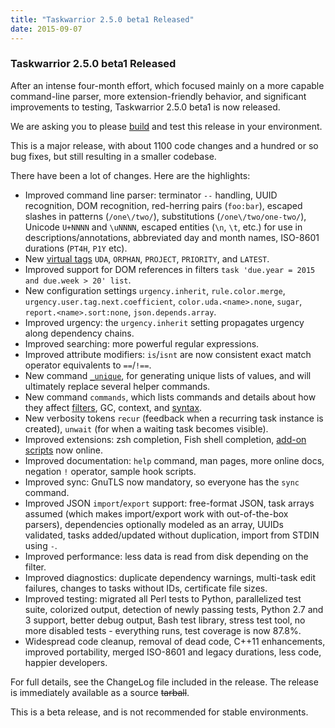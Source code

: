 ```yaml
---
title: "Taskwarrior 2.5.0 beta1 Released"
date: 2015-09-07
---
```


### Taskwarrior 2.5.0 beta1 Released 

After an intense four-month effort, which focused mainly on a more capable command-line parser, more extension-friendly behavior, and significant improvements to testing, Taskwarrior 2.5.0 beta1 is now released.

We are asking you to please [build](/docs/build) and test this release in your environment.

This is a major release, with about 1100 code changes and a hundred or so bug fixes, but still resulting in a smaller codebase.

There have been a lot of changes.
Here are the highlights:

- Improved command line parser: terminator `--` handling, UUID recognition, DOM recognition, red-herring pairs (`foo:bar`), escaped slashes in patterns (`/one\/two/`), substitutions (`/one\/two/one-two/`), Unicode `U+NNNN` and `\uNNNN`, escaped entities (`\n`, `\t`, etc.) for use in descriptions/annotations, abbreviated day and month names, ISO-8601 durations (`PT4H`, `P1Y` etc).
- New [virtual tags](/docs/tags) `UDA`, `ORPHAN`, `PROJECT`, `PRIORITY`, and `LATEST`.
- Improved support for DOM references in filters `task 'due.year = 2015 and due.week > 20' list`.
- New configuration settings `urgency.inherit`, `rule.color.merge`, `urgency.user.tag.next.coefficient`, `color.uda.<name>.none`, `sugar`, `report.<name>.sort:none`, `json.depends.array`.
- Improved urgency: the `urgency.inherit` setting propagates urgency along dependency chains.
- Improved searching: more powerful regular expressions.
- Improved attribute modifiers: `is`/`isnt` are now consistent exact match operator equivalents to `==`/`!==`.
- New command [`_unique`](/docs/commands/_unique), for generating unique lists of values, and will ultimately replace several helper commands.
- New command `commands`, which lists commands and details about how they affect [filters](/docs/filter), GC, context, and [syntax](/docs/syntax).
- New verbosity tokens `recur` (feedback when a recurring task instance is created), `unwait` (for when a waiting task becomes visible).
- Improved extensions: zsh completion, Fish shell completion, [add-on scripts](/tools/#exts) now online.
- Improved documentation: `help` command, man pages, more online docs, negation `!` operator, sample hook scripts.
- Improved sync: GnuTLS now mandatory, so everyone has the `sync` command.
- Improved JSON `import`/`export` support: free-format JSON, task arrays assumed (which makes import/export work with out-of-the-box parsers), dependencies optionally modeled as an array, UUIDs validated, tasks added/updated without duplication, import from STDIN using `-`.
- Improved performance: less data is read from disk depending on the filter.
- Improved diagnostics: duplicate dependency warnings, multi-task edit failures, changes to tasks without IDs, certificate file sizes.
- Improved testing: migrated all Perl tests to Python, parallelized test suite, colorized output, detection of newly passing tests, Python 2.7 and 3 support, better debug output, Bash test library, stress test tool, no more disabled tests - everything runs, test coverage is now 87.8%.
- Widespread code cleanup, removal of dead code, C++11 enhancements, improved portability, merged ISO-8601 and legacy durations, less code, happier developers.

For full details, see the ChangeLog file included in the release.
The release is immediately available as a source ~~tarball~~.

This is a beta release, and is not recommended for stable environments.
